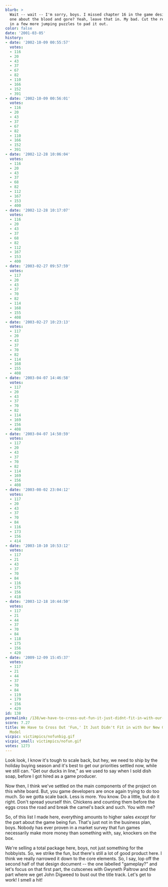 ```yaml
---
blurb: >
  Wait -- wait -- I'm sorry, boys. I missed chapter 16 in the game design doc, the
  one about the blood and gore? Yeah, leave that in. My bad. Cut the rest and throw
  in a few more jumping puzzles to pad it out.
color: false
date: '2001-03-05'
history:
- date: '2002-10-09 00:55:57'
  votes:
  - 116
  - 20
  - 43
  - 37
  - 67
  - 82
  - 110
  - 166
  - 152
  - 391
- date: '2002-10-09 00:56:01'
  votes:
  - 116
  - 20
  - 43
  - 37
  - 67
  - 82
  - 110
  - 166
  - 152
  - 391
- date: '2002-12-28 10:06:04'
  votes:
  - 116
  - 20
  - 43
  - 37
  - 68
  - 82
  - 112
  - 167
  - 153
  - 400
- date: '2002-12-28 10:17:07'
  votes:
  - 116
  - 20
  - 43
  - 37
  - 68
  - 82
  - 112
  - 167
  - 153
  - 400
- date: '2003-02-27 09:57:59'
  votes:
  - 117
  - 20
  - 43
  - 37
  - 70
  - 82
  - 114
  - 168
  - 155
  - 408
- date: '2003-02-27 10:23:13'
  votes:
  - 117
  - 20
  - 43
  - 37
  - 70
  - 82
  - 114
  - 168
  - 155
  - 408
- date: '2003-04-07 14:46:58'
  votes:
  - 117
  - 20
  - 43
  - 37
  - 70
  - 82
  - 114
  - 169
  - 156
  - 408
- date: '2003-04-07 14:50:59'
  votes:
  - 117
  - 20
  - 43
  - 37
  - 70
  - 82
  - 114
  - 169
  - 156
  - 408
- date: '2003-08-02 23:04:12'
  votes:
  - 117
  - 20
  - 43
  - 37
  - 70
  - 84
  - 116
  - 173
  - 156
  - 414
- date: '2003-10-10 10:53:12'
  votes:
  - 117
  - 21
  - 43
  - 37
  - 70
  - 84
  - 116
  - 175
  - 156
  - 418
- date: '2003-12-18 10:44:50'
  votes:
  - 117
  - 21
  - 44
  - 37
  - 70
  - 84
  - 118
  - 175
  - 156
  - 420
- date: '2009-12-09 15:45:37'
  votes:
  - 117
  - 21
  - 44
  - 37
  - 70
  - 84
  - 119
  - 179
  - 156
  - 429
id: 138
permalink: /138/we-have-to-cross-out-fun-it-just-didnt-fit-in-with-our-new-games-business-model/
score: 7.27
title: We Have to Cross Out 'Fun,' It Just Didn't Fit in with Our New Game's Business
  Model
vicpic: victimpics/nofunbig.gif
vicpic_small: victimpics/nofun.gif
votes: 1273
---
```


Look look, I know it's tough to scale back, but hey, we need to ship by
the holiday buying season and it's best to get our priorities settled
now, while we still can. "Get our ducks in line," as we used to say when
I sold dish soap, before I got hired as a game producer.

Now then, I think we've settled on the main components of the project on
this white board. But, you game developers are once again trying to do
too much. So we gotta scale back. Less is more. You know. Do a little,
but do it right. Don't spread yourself thin. Chickens and counting them
before the eggs cross the road and break the camel's back and such. You
with me?

So, of this list I made here, everything amounts to higher sales
*except* for the part about the game being fun. That's just not in the
business plan, boys. Nobody has ever proven in a market survey that fun
games necessarily make more money than something with, say, knockers on
the box.

We're selling a total package here, boys, not just something for the
hobbyists. So, we strike the fun, but there's still a lot of good
product here. I think we really narrowed it down to the core elements.
So, I say, lop off the second half of that design document -- the one
labelled "gameplay?" and let's focus on that first part, the cutscenes
with Gwyneth Paltrow and the part where we get John Digweed to bust out
the title track. Let's get to work! I smell a hit!